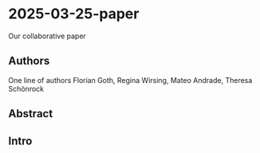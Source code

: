 # 2025-03-25-paper
Our collaborative paper

## Authors
One line of authors
Florian Goth, Regina Wirsing, Mateo Andrade, Theresa Schönrock 


## Abstract

## Intro

